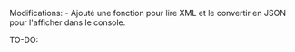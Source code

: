 Modifications:
    - Ajouté une fonction pour lire XML et le convertir en JSON pour l'afficher dans le console.

TO-DO:
    